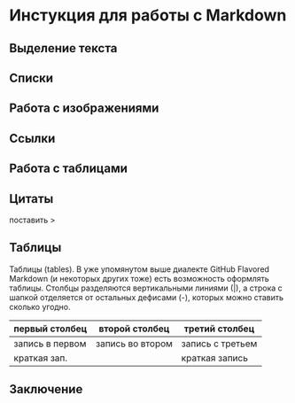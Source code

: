 # Инстукция для работы с Markdown

## Выделение текста

## Списки

## Работа с изображениями

## Ссылки

## Работа с таблицами

## Цитаты

поставить >

## Таблицы 

Таблицы (tables).
В уже упомянутом выше диалекте GitHub Flavored Markdown (и некоторых других тоже) есть возможность оформлять таблицы. Столбцы разделяются вертикальными линиями (|), а строка с шапкой отделяется от остальных дефисами (-), которых можно ставить сколько угодно.

| первый столбец | второй столбец | третий столбец |
|-|-|-|
|запись в первом|запись во втором|запись с третьем|
|краткая зап.||краткая запись|


##  Заключение
